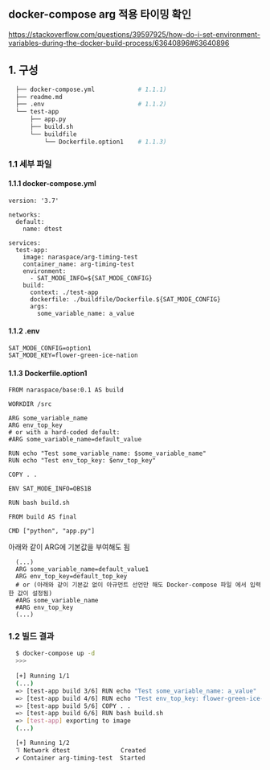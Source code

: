 
## docker-compose arg 적용 타이밍 확인

https://stackoverflow.com/questions/39597925/how-do-i-set-environment-variables-during-the-docker-build-process/63640896#63640896

## 1. 구성

```bash
  ├── docker-compose.yml            # 1.1.1)
  ├── readme.md
  ├── .env                          # 1.1.2)
  └── test-app
      ├── app.py
      ├── build.sh
      └── buildfile
          └── Dockerfile.option1    # 1.1.3)
```


### 1.1 세부 파일

#### 1.1.1 docker-compose.yml 

```
version: '3.7'

networks:
  default:
    name: dtest

services:
  test-app:
    image: naraspace/arg-timing-test
    container_name: arg-timing-test
    environment:
      - SAT_MODE_INFO=${SAT_MODE_CONFIG}
    build:
      context: ./test-app
      dockerfile: ./buildfile/Dockerfile.${SAT_MODE_CONFIG}
      args:
        some_variable_name: a_value

```

#### 1.1.2 .env

```
SAT_MODE_CONFIG=option1
SAT_MODE_KEY=flower-green-ice-nation
```

#### 1.1.3 Dockerfile.option1

```
FROM naraspace/base:0.1 AS build

WORKDIR /src

ARG some_variable_name
ARG env_top_key
# or with a hard-coded default:
#ARG some_variable_name=default_value

RUN echo "Test some_variable_name: $some_variable_name"
RUN echo "Test env_top_key: $env_top_key"

COPY . .

ENV SAT_MODE_INFO=OBS1B

RUN bash build.sh

FROM build AS final

CMD ["python", "app.py"]
```

아래와 같이 ARG에 기본값을 부여해도 됨

```
  (...)
  ARG some_variable_name=default_value1
  ARG env_top_key=default_top_key
  # or (아래와 같이 기본값 없이 아규먼트 선언만 해도 Docker-compose 파일 에서 입력한 값이 설정됨)
  #ARG some_variable_name
  #ARG env_top_key
  (...)
```

### 1.2 빌드 결과

```bash
  $ docker-compose up -d
  >>>
  
  [+] Running 1/1
  (...)
  => [test-app build 3/6] RUN echo "Test some_variable_name: a_value"
  => [test-app build 4/6] RUN echo "Test env_top_key: flower-green-ice-nation"
  => [test-app build 5/6] COPY . .
  => [test-app build 6/6] RUN bash build.sh
  => [test-app] exporting to image  
  (...)

  [+] Running 1/2
  ⠹ Network dtest              Created
  ✔ Container arg-timing-test  Started                                              
```